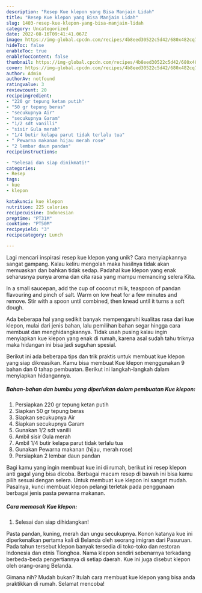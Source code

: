 ```yaml
---
description: "Resep Kue klepon yang Bisa Manjain Lidah"
title: "Resep Kue klepon yang Bisa Manjain Lidah"
slug: 1403-resep-kue-klepon-yang-bisa-manjain-lidah
category: Uncategorized
date: 2022-08-16T09:41:41.067Z
image: https://img-global.cpcdn.com/recipes/4b8eed30522c5d42/680x482cq70/kue-klepon-foto-resep-utama.jpg
hideToc: false
enableToc: true
enableTocContent: false
thumbnail: https://img-global.cpcdn.com/recipes/4b8eed30522c5d42/680x482cq70/kue-klepon-foto-resep-utama.jpg
cover: https://img-global.cpcdn.com/recipes/4b8eed30522c5d42/680x482cq70/kue-klepon-foto-resep-utama.jpg
author: Admin
authorAv: notfound
ratingvalue: 3
reviewcount: 20
recipeingredient:
- "220 gr tepung ketan putih"
- "50 gr tepung beras"
- "secukupnya Air"
- "secukupnya Garam"
- "1/2 sdt vanilli"
- "sisir Gula merah"
- "1/4 butir kelapa parut tidak terlalu tua"
- " Pewarna makanan hijau merah rose"
- "2 lembar daun pandan"
recipeinstructions:

- "Selesai dan siap dinikmati!"
categories:
- Resep
tags:
- kue
- klepon

katakunci: kue klepon 
nutrition: 225 calories
recipecuisine: Indonesian
preptime: "PT31M"
cooktime: "PT50M"
recipeyield: "3"
recipecategory: Lunch

---
```





Lagi mencari inspirasi resep kue klepon yang unik? Cara menyiapkannya sangat gampang. Kalau keliru mengolah maka hasilnya tidak akan memuaskan dan bahkan tidak sedap. Padahal kue klepon yang enak seharusnya punya aroma dan cita rasa yang mampu memancing selera Kita.





In a small saucepan, add the cup of coconut milk, teaspoon of pandan flavouring and pinch of salt. Warm on low heat for a few minutes and remove. Stir with a spoon until combined, then knead until it turns a soft dough.

Ada beberapa hal yang sedikit banyak mempengaruhi kualitas rasa dari kue klepon, mulai dari jenis bahan, lalu pemilihan bahan segar hingga cara membuat dan menghidangkannya. Tidak usah pusing kalau ingin menyiapkan kue klepon yang enak di rumah, karena asal sudah tahu triknya maka hidangan ini bisa jadi suguhan spesial.






Berikut ini ada beberapa tips dan trik praktis untuk membuat kue klepon yang siap dikreasikan. Kamu bisa membuat Kue klepon menggunakan 9 bahan dan 0 tahap pembuatan. Berikut ini langkah-langkah dalam menyiapkan hidangannya.

<!--inarticleads1-->

##### Bahan-bahan dan bumbu yang diperlukan dalam pembuatan Kue klepon:

1. Persiapkan 220 gr tepung ketan putih
1. Siapkan 50 gr tepung beras
1. Siapkan secukupnya Air
1. Siapkan secukupnya Garam
1. Gunakan 1/2 sdt vanilli
1. Ambil sisir Gula merah
1. Ambil 1/4 butir kelapa parut tidak terlalu tua
1. Gunakan  Pewarna makanan (hijau, merah rose)
1. Persiapkan 2 lembar daun pandan


Bagi kamu yang ingin membuat kue ini di rumah, berikut ini resep klepon anti gagal yang bisa dicoba. Berbagai macam resep di bawah ini bisa kamu pilih sesuai dengan selera. Untuk membuat kue klepon ini sangat mudah. Pasalnya, kunci membuat klepon pelangi terletak pada penggunaan berbagai jenis pasta pewarna makanan. 

<!--inarticleads2-->

##### Cara memasak Kue klepon:


1. Selesai dan siap dihidangkan!

Pasta pandan, kuning, merah dan ungu secukupnya. Konon katanya kue ini diperkenalkan pertama kali di Belanda oleh seorang imigran dari Pasuruan. Pada tahun tersebut klepon banyak tersedia di toko-toko dan restoran Indonesia dan etnis Tionghoa. Nama klepon sendiri sebenarnya terkadang berbeda-beda pengertiannya di setiap daerah. Kue ini juga disebut klepon oleh orang-orang Belanda. 

Gimana nih? Mudah bukan? Itulah cara membuat kue klepon yang bisa anda praktikkan di rumah. Selamat mencoba!
